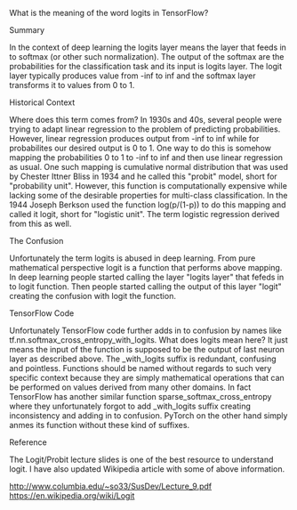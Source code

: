What is the meaning of the word logits in TensorFlow?

Summary

In the context of deep learning the logits layer means the layer that feeds in to softmax (or other such normalization). The output of the softmax are the probabilities for the classification task and its input is logits layer. The logit layer typically produces value from -inf to inf and the softmax layer transforms it to values from 0 to 1.

Historical Context

Where does this term comes from? In 1930s and 40s, several people were trying to adapt linear regression to the problem of predicting probabilities. However, linear regression produces output from -inf to inf while for probabilites our desired output is 0 to 1. One way to do this is somehow mapping the probabilities 0 to 1 to -inf to inf and then use linear regression as usual. One such mapping is cumulative normal distribution that was used by Chester Ittner Bliss in 1934 and he called this "probit" model, short for "probability unit". However, this function is computationally expensive while lacking some of the desirable properties for multi-class classification. In the 1944 Joseph Berkson used the function log(p/(1-p)) to do this mapping and called it logit, short for "logistic unit". The term logistic regression derived from this as well.

The Confusion

Unfortunately the term logits is abused in deep learning. From pure mathematical perspective logit is a function that performs above mapping. In deep learning people started calling the layer "logits layer" that fefeds in to logit function. Then people started calling the output of this layer "logit" creating the confusion with logit the function.

TensorFlow Code

Unfortunately TensorFlow code further adds in to confusion by names like tf.nn.softmax_cross_entropy_with_logits. What does logits mean here? It just means the input of the function is supposed to be the output of last neuron layer as described above. The _with_logits suffix is redundant, confusing and pointless. Functions should be named without regards to such very specific context because they are simply mathematical operations that can be performed on values derived from many other domains. In fact TensorFlow has another similar function sparse_softmax_cross_entropy where they unfortunately forgot to add _with_logits suffix creating inconsistency and adding in to confusion. PyTorch on the other hand simply anmes its function without these kind of suffixes.

Reference

The Logit/Probit lecture slides is one of the best resource to understand logit. I have also updated Wikipedia article with some of above information.

http://www.columbia.edu/~so33/SusDev/Lecture_9.pdf
https://en.wikipedia.org/wiki/Logit
